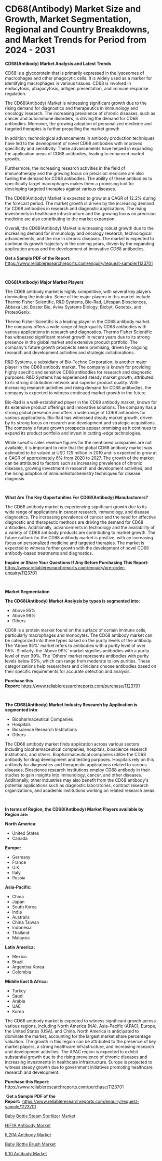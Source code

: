 <p><h1>CD68(Antibody) Market Size and Growth, Market Segmentation, Regional and Country Breakdowns, and Market Trends for Period from 2024 -  2031</h1></p><p><strong>CD68(Antibody) Market Analysis and Latest Trends</strong></p>
<p><p>CD68 is a glycoprotein that is primarily expressed in the lysosomes of macrophages and other phagocytic cells. It is widely used as a marker for identifying macrophages in various tissues. CD68 is involved in endocytosis, phagocytosis, antigen presentation, and immune response regulation. </p><p>The CD68(Antibody) Market is witnessing significant growth due to the rising demand for diagnostics and therapeutics in immunology and oncology research. The increasing prevalence of chronic diseases, such as cancer and autoimmune disorders, is driving the demand for CD68 antibodies. Moreover, the growing adoption of personalized medicine and targeted therapies is further propelling the market growth.</p><p>In addition, technological advancements in antibody production techniques have led to the development of novel CD68 antibodies with improved specificity and sensitivity. These advancements have helped in expanding the application areas of CD68 antibodies, leading to enhanced market growth.</p><p>Furthermore, the increasing research activities in the field of immunotherapy and the growing focus on precision medicine are also fueling the demand for CD68 antibodies. The ability of these antibodies to specifically target macrophages makes them a promising tool for developing targeted therapies against various diseases.</p><p>The CD68(Antibody) Market is expected to grow at a CAGR of 12.2% during the forecast period. The market growth is driven by the increasing demand for CD68 antibodies in research and diagnostic applications. The rising investments in healthcare infrastructure and the growing focus on precision medicine are also contributing to the market expansion.</p><p>Overall, the CD68(Antibody) Market is witnessing robust growth due to the increasing demand for immunology and oncology research, technological advancements, and the rise in chronic diseases. The market is expected to continue its growth trajectory in the coming years, driven by the expanding application areas and the development of innovative CD68 antibodies.</p></p>
<p><strong>Get a Sample PDF of the Report:&nbsp;</strong> <a href="https://www.reliableresearchreports.com/enquiry/request-sample/1123701">https://www.reliableresearchreports.com/enquiry/request-sample/1123701</a></p>
<p>&nbsp;</p>
<p><strong>CD68(Antibody) Major Market Players</strong></p>
<p><p>The CD68 antibody market is highly competitive, with several key players dominating the industry. Some of the major players in this market include Thermo Fisher Scientific, R&D Systems, Bio-Rad, Lifespan Biosciences, Abbexa Ltd, Boster Bio, Aviva Systems Biology, Biobyt, Genetex, and ProteoGenix.</p><p>Thermo Fisher Scientific is a leading player in the CD68 antibody market. The company offers a wide range of high-quality CD68 antibodies with various applications in research and diagnostics. Thermo Fisher Scientific has witnessed significant market growth in recent years due to its strong presence in the global market and extensive product portfolio. The company's future growth prospects seem promising, driven by ongoing research and development activities and strategic collaborations.</p><p>R&D Systems, a subsidiary of Bio-Techne Corporation, is another major player in the CD68 antibody market. The company is known for providing highly specific and sensitive CD68 antibodies for research and diagnostic purposes. R&D Systems has experienced steady market growth, attributed to its strong distribution network and superior product quality. With increasing research activities and rising demand for CD68 antibodies, the company is expected to witness continued market growth in the future.</p><p>Bio-Rad is a well-established player in the CD68 antibody market, known for its extensive product offerings and innovative solutions. The company has a strong global presence and offers a wide range of CD68 antibodies for various applications. Bio-Rad has witnessed steady market growth, driven by its strong focus on research and development and strategic acquisitions. The company's future growth prospects appear promising as it continues to expand its product portfolio and invest in cutting-edge technologies.</p><p>While specific sales revenue figures for the mentioned companies are not available, it is important to note that the global CD68 antibody market was estimated to be valued at USD 125 million in 2019 and is expected to grow at a CAGR of approximately 6% from 2020 to 2027. The growth of the market can be attributed to factors such as increasing prevalence of chronic diseases, growing investment in research and development activities, and the rising adoption of immunohistochemistry techniques for disease diagnosis.</p></p>
<p>&nbsp;</p>
<p><strong>What Are The Key Opportunities For CD68(Antibody) Manufacturers?</strong></p>
<p><p>The CD68 antibody market is experiencing significant growth due to its wide range of applications in cancer research, immunology, and disease diagnostics. The increasing prevalence of cancer and the need for effective diagnostic and therapeutic methods are driving the demand for CD68 antibodies. Additionally, advancements in technology and the availability of a variety of CD68 antibody products are contributing to market growth. The future outlook for the CD68 antibody market is positive, with an increasing focus on personalized medicine and targeted therapies. The market is expected to witness further growth with the development of novel CD68 antibody-based treatments and diagnostics.</p></p>
<p><strong>Inquire or Share Your Questions If Any Before Purchasing This Report:</strong> <a href="https://www.reliableresearchreports.com/enquiry/pre-order-enquiry/1123701">https://www.reliableresearchreports.com/enquiry/pre-order-enquiry/1123701</a></p>
<p>&nbsp;</p>
<p><strong>Market Segmentation</strong></p>
<p><strong>The CD68(Antibody) Market Analysis by types is segmented into:</strong></p>
<p><ul><li>Above 95%</li><li>Above 99%</li><li>Others</li></ul></p>
<p><p>CD68 is a protein marker found on the surface of certain immune cells, particularly macrophages and monocytes. The CD68 antibody market can be categorized into three types based on the purity levels of the antibody. The 'Above 95%' market refers to antibodies with a purity level of over 95%. Similarly, the 'Above 99%' market signifies antibodies with a purity level of over 99%. The 'Others' market represents antibodies with purity levels below 95%, which can range from moderate to low purities. These categorizations help researchers and clinicians choose antibodies based on their specific requirements for accurate detection and analysis.</p></p>
<p><strong>Purchase this Report:&nbsp;</strong><a href="https://www.reliableresearchreports.com/purchase/1123701">https://www.reliableresearchreports.com/purchase/1123701</a></p>
<p>&nbsp;</p>
<p><strong>The CD68(Antibody) Market Industry Research by Application is segmented into:</strong></p>
<p><ul><li>Biopharmaceutical Companies</li><li>Hospitals</li><li>Bioscience Research Institutions</li><li>Others</li></ul></p>
<p><p>The CD68 antibody market finds application across various sectors including biopharmaceutical companies, hospitals, bioscience research institutions, and others. Biopharmaceutical companies utilize the CD68 antibody for drug development and testing purposes. Hospitals rely on this antibody for diagnostics and therapeutic applications related to various diseases. Bioscience research institutions employ CD68 antibody in their studies to gain insights into immunology, cancer, and other diseases. Additionally, other industries may also benefit from the CD68 antibody's potential applications such as diagnostic laboratories, contract research organizations, and academic institutions working on related research areas.</p></p>
<p>&nbsp;</p>
<p><strong>In terms of Region, the CD68(Antibody) Market Players available by Region are:</strong></p>
<p>
    <p> <strong> North America: </strong>
        <ul>
            <li>United States</li>
            <li>Canada</li>
        </ul>
        </p> 
    <p> <strong> Europe: </strong>
        <ul>
            <li>Germany</li>
            <li>France</li>
            <li>U.K.</li>
            <li>Italy</li>
            <li>Russia</li>
        </ul>
        </p> 
    <p> <strong> Asia-Pacific: </strong>
        <ul>
            <li>China</li>
            <li>Japan</li>
            <li>South Korea</li>
            <li>India</li>
            <li>Australia</li>
            <li>China Taiwan</li>
            <li>Indonesia</li>
            <li>Thailand</li>
            <li>Malaysia</li>
        </ul>
        </p> 
    <p> <strong> Latin America: </strong>
        <ul>
            <li>Mexico</li>
            <li>Brazil</li>
            <li>Argentina Korea</li>
            <li>Colombia</li>
        </ul>
        </p> 
    <p> <strong> Middle East & Africa: </strong>
        <ul>
            <li>Turkey</li>
            <li>Saudi</li>
            <li>Arabia</li>
            <li>UAE</li>
            <li>Korea</li>
        </ul>
    </p>
    </p>
<p><p>The CD68 antibody market is expected to witness significant growth across various regions, including North America (NA), Asia-Pacific (APAC), Europe, the United States (USA), and China. North America is anticipated to dominate the market, accounting for the largest market share percentage valuation. The growth in this region can be attributed to the presence of key market players, a strong healthcare infrastructure, and increasing research and development activities. The APAC region is expected to exhibit substantial growth due to the rising prevalence of chronic diseases and increasing investments in healthcare infrastructure. Europe is projected to witness steady growth due to government initiatives promoting healthcare research and development.</p></p>
<p><strong>Purchase this Report: </strong><a href="https://www.reliableresearchreports.com/purchase/1123701">https://www.reliableresearchreports.com/purchase/1123701</a></p>
<p>&nbsp;<strong>Get a Sample PDF of the Report:&nbsp;&nbsp;</strong><a href="https://www.reliableresearchreports.com/enquiry/request-sample/1123701">https://www.reliableresearchreports.com/enquiry/request-sample/1123701</a></p>
<p><strong></strong></p>
<p><p><a href="https://www.linkedin.com/pulse/baby-bottle-steam-sterilizer-market-size-reflecting-gm1le?trackingId=PPdNNfoIVg0PMqJ2Ib0JRg%3D%3D">Baby Bottle Steam Sterilizer Market</a></p><p><a href="https://github.com/Chiragrp26/Market-Research-Report-List-2/blob/main/hif1a-antibody-market.md">HIF1A Antibody Market</a></p><p><a href="https://github.com/AKSHATREPORTPRIME/Market-Research-Report-List-2/blob/main/il2ra-antibody-market.md">IL2RA Antibody Market</a></p><p><a href="https://www.linkedin.com/pulse/baby-bottle-brush-market-size-growth-outlook-from-2024-3u11c?trackingId=y%2FkYKOqXZA6%2B2TuwBbgrkQ%3D%3D">Baby Bottle Brush Market</a></p><p><a href="https://github.com/lilstefpacute/Market-Research-Report-List-2/blob/main/il10-antibody-market.md">IL10 Antibody Market</a></p></p>